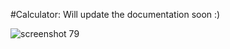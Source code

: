 #Calculator:
Will update the documentation soon :)
 
 ![screenshot 79](https://user-images.githubusercontent.com/25251763/32988582-3a55d174-cd2d-11e7-8db2-8a39763848d4.png)

